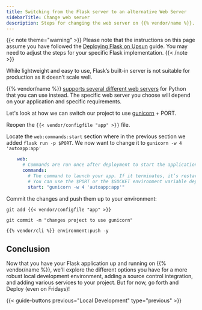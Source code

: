 ```yaml
---
title: Switching from the Flask server to an alternative Web Server
sidebarTitle: Change web server
description: Steps for changing the web server on {{% vendor/name %}}.
---
```

{{< note theme="warning" >}}
Please note that the instructions on this page assume you have followed the
[Deploying Flask on Upsun](/get-started/flask/deploy/_index.md) guide. You may need to adjust the steps for your
specific Flask implementation.
{{< /note >}}

While lightweight and easy to use, Flask’s built-in server is not suitable for production as it doesn’t
scale well.

{{% vendor/name %}} [supports several different web servers](/languages/python/server/_index.md) for Python
that you can use instead. The specific web server you choose will depend on your application and specific requirements.

Let's look at how we can switch our project to use [gunicorn](https://gunicorn.org/) + PORT.

Reopen the `{{< vendor/configfile "app" >}}` file.

Locate the `web:commands:start` section where in the previous section
we added `flask run -p $PORT`. We now want to change it to `gunicorn -w 4 'autoapp:app'`

```yaml {configFile="app"}
    web:
      # Commands are run once after deployment to start the application process.
      commands:
        # The command to launch your app. If it terminates, it’s restarted immediately.
        # You can use the $PORT or the $SOCKET environment variable depending on the socket family of your upstream
        start: "gunicorn -w 4 'autoapp:app'"
```

Commit the changes and push them up to your environment:

```shell
git add {{< vendor/configfile "app" >}}
```
```shell
git commit -m "changes project to use gunicorn"
```
```shell
{{% vendor/cli %}} environment:push -y
```
## Conclusion
Now that you have your Flask application up and running on {{% vendor/name %}}, we'll explore the different options you
have for a more robust local development environment, adding a source control integration, and adding
various services to your project. But for now, go forth and Deploy (even on Fridays)!

{{< guide-buttons previous="Local Development" type="previous" >}}
